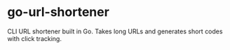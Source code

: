 # go-url-shortener
CLI URL shortener built in Go. Takes long URLs and generates short codes with click tracking.
